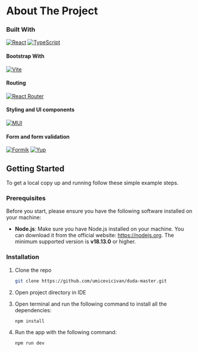<!-- ABOUT THE PROJECT -->
# About The Project

### Built With

[![React](https://img.shields.io/badge/react-%2320232a.svg?style=for-the-badge&logo=react&logoColor=%2361DAFB)](https://reactjs.org/)
[![TypeScript](https://img.shields.io/badge/typescript-%23007ACC.svg?style=for-the-badge&logo=typescript&logoColor=white)](https://www.typescriptlang.org/)

#### Bootstrap With

[![Vite](https://img.shields.io/badge/vite-%23646CFF.svg?style=for-the-badge&logo=vite&logoColor=white)](https://vitejs.dev/)

#### Routing
[![React Router](https://img.shields.io/badge/React_Router-CA4245?style=for-the-badge&logo=react-router&logoColor=white)](https://reactrouter.com/en/main)

#### Styling and UI components
[![MUI](https://img.shields.io/badge/MUI-%230081CB.svg?style=for-the-badge&logo=mui&logoColor=white)](https://mui.com/)

#### Form and form validation
[![Formik](https://img.shields.io/badge/Formik-%230081CB.svg?style=for-the-badge&logo=formik&logoColor=white)](https://formik.org/)
[![Yup](https://img.shields.io/badge/Yup-%23FFFFFF.svg?style=for-the-badge&logo=yup&logoColor=red)](https://www.npmjs.com/package/yup)

<!-- GETTING STARTED -->
## Getting Started

To get a local copy up and running follow these simple example steps.

### Prerequisites

Before you start, please ensure you have the following software installed on your machine:

* **Node.js**: Make sure you have Node.js installed on your machine. You can download it from the official website: https://nodejs.org. The minimum supported version is **v18.13.0** or higher.

### Installation

1. Clone the repo
   ```sh
   git clone https://github.com/umicevicivan/duda-master.git
   ```
2. Open project directory in IDE
   
3. Open terminal and run the following command to install all the dependencies:
   ```sh
   npm install
   ```
4. Run the app with the following command:
   ```sh
   npm run dev
   ```


